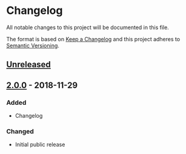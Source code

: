 # Changelog
All notable changes to this project will be documented in this file.

The format is based on [Keep a Changelog](http://keepachangelog.com/en/1.0.0/)
and this project adheres to [Semantic Versioning](http://semver.org/spec/v2.0.0.html).

## [Unreleased]

## [2.0.0] - 2018-11-29
### Added
- Changelog

### Changed
- Initial public release

[Unreleased]: https://github.com/pagerinc/charts/compare/v2.0.0...HEAD
[2.0.0]: https://github.com/pagerinc/composer/compare/v1.1.0...v2.0.0

